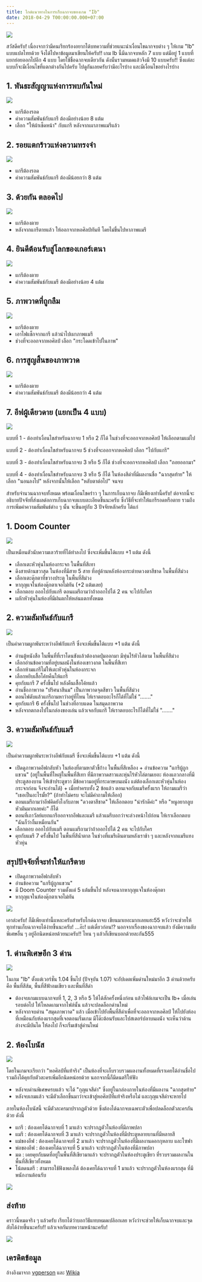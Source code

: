 ```yaml
---
title: ไกด์แนวทางในการเก็บฉากจบของเกม "Ib"
date: 2018-04-29 T00:00:00.000+07:00
---
```


![](/assets/images/ibend3/leave.png)

สวัสดีครับ! เนื่องจากว่ามีคนเรียกร้องอยากได้บทความที่ช่วยแนะนำเงื่อนไขฉากจบต่าง ๆ ให้เกม "Ib" แบบแปลไทยด้วย จึงได้ไปหาข้อมูลมาเขียนให้ครับ!! เกม Ib นี้มีฉากจบหลัก 7 แบบ แต่มีอยู่ 1 แบบที่แยกย่อยออกไปอีก 4 แบบ โดยใช้ชื่อฉากจบเดียวกัน ดังนั้นรวมหมดแล้วจึงมี 10 แบบครับ!! ซึ่งแต่ละแบบก็จะมีเงื่อนไขที่แตกต่างกันไปครับ ไปดูกันเลยครับว่ามีอะไรบ้าง และมีเงื่อนไขอย่างไรบ้าง

##  1. พันธะสัญญาแห่งการพบกันใหม่ 

![](/assets/images/ibend3/promise.png)

- แกรีต้องรอด
- ค่าความสัมพันธ์กับแกรี ต้องมีอย่างน้อย 8 แต้ม
- เลือก "ให้ผ้าเช็ดหน้า" กับแกรี หลังจากเผาภาพแมรีแล้ว

##  2. รอยแตกร้าวแห่งความทรงจำ 

![](/assets/images/ibend3/crannies.png)

- แกรีต้องรอด
- ค่าความสัมพันธ์กับแกรี ต้องมีน้อยกว่า 8 แต้ม

## 3. ด้วยกัน ตลอดไป

![](/assets/images/ibend3/together.png)

- แกรีต้องตาย
- หลังจากแกรีตายแล้ว ให้ออกจากหอศิลป์ทันที โดยไม่ขึ้นไปหาภาพแมรี

## 4. ยินดีต้อนรับสู่โลกของเกอร์เตนา

![](/assets/images/ibend3/world.png)

- แกรีต้องตาย
- ค่าความสัมพันธ์กับแมรี ต้องมีอย่างน้อย 4 แต้ม

## 5. ภาพวาดที่ถูกลืม

![](/assets/images/ibend3/forgotten.png)

- แกรีต้องตาย
- เอาไฟแช็กจากแกรี แล้วนำไปเผาภาพแมรี
- ช่วงที่จะออกจากหอศิลป์ เลือก "กระโดดเข้าไปในภาพ"

## 6. การสูญสิ้นของภาพวาด

![](/assets/images/ibend3/demise.png)

- แกรีต้องตาย
- ค่าความสัมพันธ์กับแมรี ต้องมีน้อยกว่า 4 แต้ม

## 7. อีฟผู้เดียวดาย (แยกเป็น 4 แบบ)

![](/assets/images/ibend3/alone.png)

แบบที่ 1 - ต้องทำเงื่อนไขสำหรับฉากจบ 1 หรือ 2 ก็ได้ ในช่วงที่จะออกจากหอศิลป์ ให้เลือกตามแม่ไป

แบบที่ 2 - ต้องทำเงื่อนไขสำหรับฉากจบ 5 ช่วงที่จะออกจากหอศิลป์ เลือก "ไปกับแกรี"

แบบที่ 3 - ต้องทำเงื่อนไขสำหรับฉากจบ 3 หรือ 5 ก็ได้ ช่วงที่จะออกจากหอศิลป์ เลือก "ถอยออกมา"

แบบที่ 4 - ต้องทำเงื่อนไขสำหรับฉากจบ 3 หรือ 5 ก็ได้ ในห้องสีดำที่มีผลงานชื่อ "ฉากสุดท้าย" ให้เลือก "นอนลงไป" หลังจากนั้นให้เลือก "หลับตาต่อไป" จนจบ

สำหรับจำนวนฉากจบทั้งหมด พร้อมเงื่อนไขคร่าว ๆ ในการเก็บฉากจบ ก็มีเพียงเท่านี้ครับ! ต่อจากนี้จะอธิบายปัจจัยที่ส่งผลต่อการเก็บฉากจบแบบละเอียดขึ้นนะครับ ซึ่งวิธีที่จะทำให้แกรีรอดหรือตาย รวมถึงการเพิ่มค่าความสัมพันธ์ต่าง ๆ นั้น จะขึ้นอยู่กับ 3 ปัจจัยหลักครับ ได้แก่

## 1. Doom Counter

![](/assets/images/ibend3/garrykick.png)

เป็นเหมือนตัวนับความเลวร้ายที่ได้ทำลงไป ซึ่งจะเพิ่มขึ้นได้แบบ +1 แต้ม ดังนี้

- เลือกเตะหัวหุ่นในห้องกระจก ในพื้นที่สีเทา
- ดึงสายด้านขวาสุด ในห้องที่มีสาย 5 สาย ที่อยู่ด้านหลังห้องกระต่ายดวงตาสีชาด ในพื้นที่สีม่วง
- เลือกเตะตุ๊กตาที่ขวางประตู ในพื้นที่สีม่วง
- หากุญแจในห้องตุ๊กตาเจอไม่ทัน (+2 แต้มเลย)
- เลือกตอบ ออกไปกับแกรี ตอนแมรีถามว่าถ้าออกไปได้ 2 คน จะไปกับใคร
- ผลักหัวหุ่นในห้องที่มีฝนตกให้หล่นแตกทั้งหมด

## 2. ความสัมพันธ์กับแกรี 

![](/assets/images/ibend3/nightmare.png)

เป็นค่าความผูกพันระหว่างอีฟกับแกรี ซึ่งจะเพิ่มขึ้นได้แบบ +1 แต้ม ดังนี้

- อ่านตู้หนังสือ ในพื้นที่ที่เราโดนขังแล้วต้องกดปุ่มออกมา มีหุ่นไร้หัวไล่ตาม ในพื้นที่สีม่วง
- เลือกอ่านข้อความที่อยู่บนผนังในห้องเขาวงกต ในพื้นที่สีเทา
- เลือกห้ามแกรีไม่ให้เตะหัวหุ่นในห้องกระจก
- เลือกหยิบเสื้อโค้ทคืนให้แกรี
- คุยกับแกรี 7 ครั้งขึ้นไป หลังคืนเสื้อโค้ทแล้ว
- อ่านชื่อภาพวาด "ปริศนาสีนม" เป็นภาพวาดจุดสีขาว ในพื้นที่สีม่วง
- ตอนไฟดับแล้วแกรีถามหาว่าอยู่ที่ไหน ให้เราตอบอะไรก็ได้ที่ไม่ใช่ "......."
- คุยกับแกรี 6 ครั้งขึ้นไป ในช่วงที่อาบแดด ในสมุดภาพวาด
- หลังจากตกลงไปในกล่องของเล่น แล้วเจอกับแกรี ให้เราตอบอะไรก็ได้ที่ไม่ใช่ "......."

## 3. ความสัมพันธ์กับแมรี 

![](/assets/images/ibend3/marytalk.png)

เป็นค่าความผูกพันระหว่างอีฟกับแมรี ซึ่งจะเพิ่มขึ้นได้แบบ +1 แต้ม ดังนี้

- เปิดดูภาพวาดอีฟกลับหัว ในห้องที่ตามหาตัวขี้ก้าง ในพื้นที่สีเหลือง + อ่านข้อความ "แกรีผู้ถูกแขวน" 
(อยู่ในพื้นที่ใหญ่ในพื้นที่สีเทา ที่มีภาพวาดสาวและหุ่นไร้หัวไล่ตามเยอะ ห้องแถวกลางที่มีประตูสองบาน ให้เข้าประตูขวา มีข้อความอยู่ที่กระดาษบนผนัง 
แต่ต้องเลือกเตะหัวหุ่นในห้องกระจกก่อน จึงจะอ่านได้) + เมื่อทำครบทั้ง 2 ข้อแล้ว ตอนเจอกับแมรีครั้งแรก ให้ถามแมรีว่า "เธอเป็นอะไรมั้ย?" (ถ้าทำไม่ครบ จะไม่มีคำถามให้เลือก)
- ตอนแมรีถามว่าอีฟคิดยังไงกับภาพ "ดวงตาสีชาด" ให้เลือกตอบ "น่ารักดีค่ะ" หรือ "หนูอยากลูบหัวมันมากเลยค่ะ" ก็ได้
- ตอนที่เถาวัลย์แยกแกรีออกจากอีฟและแมรี แล้วแมรีบอกว่าจะล่วงหน้าไปก่อน ให้เราเลือกตอบ "ฉันก็ว่างั้นเหมือนกัน"
- เลือกตอบ ออกไปกับแมรี ตอนแมรีถามว่าถ้าออกไปได้ 2 คน จะไปกับใคร
- คุยกับแมรี 7 ครั้งขึ้นไป ในพื้นที่สีน้ำตาล ในช่วงที่แมรีเดินตามหลังเราช้า ๆ และหลังจากแมรีแทงหัวหุ่น

## สรุปปัจจัยที่จะทำให้แกรีตาย

- เปิดดูภาพวาดอีฟกลับหัว 
- อ่านข้อความ "แกรีผู้ถูกแขวน"
- มี Doom Counter รวมตั้งแต่ 5 แต้มขึ้นไป หลังจบฉากหากุญแจในห้องตุ๊กตา
- หากุญแจในห้องตุ๊กตาเจอไม่ทัน

![](/assets/images/ibend3/dollroom.png)

เอาล่ะครับ! ก็มีเพียงเท่านี้แหละครับสำหรับไกด์ฉากจบ เขียนมาเยอะมากเลยแฮะ55 หวังว่าจะช่วยให้ทุกท่านเก็บฉากจบได้ง่ายขึ้นนะครับ!
...อ๊ะ! แต่เดี๋ยวก่อน!? นอกจากเรื่องของฉากจบแล้ว ยังมีความลับพิเศษอื่น ๆ อยู่อีกนิดหน่อยด้วยนะครับ!! ไหน ๆ แล้วก็เขียนบอกด้วยละกัน555

## 1. ด่านพิเศษอีก 3 ด่าน 

![](/assets/images/ibend3/snake.png)

ในเกม "Ib" ตั้งแต่เวอร์ชั่น 1.04 ขึ้นไป (ปัจจุบัน 1.07) จะอัปเดตเพิ่มด่านใหม่มาอีก 3 ด่านด้วยครับ คือ พื้นที่สีส้ม, พื้นที่สีฟ้าอมเขียว และพื้นที่สีดำ

- ต้องจบเกมแบบฉากจบที่ 1, 2, 3 หรือ 5 ให้ได้สักครั้งหนึ่งก่อน แล้วไฟล์เกมจะเป็น Ib+ เมื่อเล่นรอบต่อไป ให้โหลดเกมจากไฟล์นั้น แล้วจะปลดล็อกด่านใหม่
- หลังจากจบด่าน "สมุดภาพวาด" แล้ว เมื่อเข้าไปยังพื้นที่สีดำเพื่อที่จะออกจากหอศิลป์ ให้ไปยังห้องที่เหมือนกับห้องแรกสุดที่เจอตอนเริ่มเกม มีโต๊ะต้อนรับและโปสเตอร์ปลาบนผนัง 
จะเห็นว่าด้านล่างจะมีบันได ให้ลงไป ก็จะเริ่มเข้าสู่ด่านใหม่

## 2. ห้องโบนัส 

![](/assets/images/ibend3/ibtruegal.png)

โดยในเกมจะเรียกว่า "หอศิลป์ที่แท้จริง" เป็นห้องที่จะเก็บรวบรวมผลงานทั้งหมดที่เราเคยได้อ่านชื่อไป รวมถึงได้คุยกับตัวละครเพิ่มอีกนิดหน่อยด้วย นอกจากนี้ก็มีดนตรีให้ฟัง

- หลังจบด่านพิเศษครบแล้ว จะได้ "กุญแจสีดำ" ซึ่งอยู่ในกล่องภายในห้องที่มีผลงาน "ฉากสุดท้าย" 
- หลังจบเกมแล้ว จะมีตัวเลือกขึ้นมาว่าจะเข้าสู่หอศิลป์ที่แท้จริงหรือไม่ และกุญแจสีดำจะหายไป

ภายในห้องโบนัสนี้ จะมีตัวละครมาปรากฎตัวด้วย ซึ่งต้องได้ฉากจบเฉพาะตัวเพื่อปลดล็อกตัวละครกันด้วย ดังนี้

- แกรี : ต้องเคยได้ฉากจบที่ 1 มาแล้ว จะปรากฎตัวในห้องที่มีภาพปลา
- แมรี : ต้องเคยได้ฉากจบที่ 3 มาแล้ว จะปรากฎตัวในห้องที่มีประตูหลายบานที่มีหลายสี
- แม่ของอีฟ : ต้องเคยได้ฉากจบที่ 2 มาแล้ว จะปรากฎตัวในห้องที่มีผลงานดอกกุหลาบ และโซฟา
- พ่อของอีฟ : ต้องเคยได้ฉากจบที่ 5 มาแล้ว จะปรากฎตัวในห้องที่มีภาพปลา
- มด : เคยคุยกับมดที่อยู่ในพื้นที่สีเขียวมาแล้ว จะปรากฎตัวในห้องประตูเขียว ที่รวบรวมผลงานในพื้นที่สีเขียวทั้งหมด
- โน้ตดนตรี : สามารถใช้ฟังเพลงได้ ต้องเคยได้ฉากจบที่ 1 มาแล้ว จะปรากฎตัวในห้องแรกสุด ที่มีพนักงานต้อนรับ

![](/assets/images/ibend3/garryingal.jpg)

## ส่งท้าย

คราวนี้หมดจริง ๆ แล้วครับ เรียกได้ว่าบอกวิธีแทบหมดเปลิอกเลย หวังว่าจะช่วยให้เก็บฉากจบและจุดลับได้ง่ายขึ้นนะครับ!! แล้วเจอกันบทความหน้านะครับ!

![](/assets/images/wezlogo2crop645.png)

## เครดิตข้อมูล

อ้างอิงมาจาก [vgperson](http://www.vgperson.com/games/ib) และ [Wikia](http://ibgame.wikia.com/wiki/Endings)
